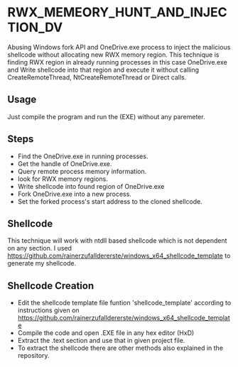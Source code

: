 # RWX_MEMEORY_HUNT_AND_INJECTION_DV
Abusing Windows fork API and OneDrive.exe process to inject the malicious shellcode without allocating new RWX memory region. This technique is finding RWX region in already running processes in this case OneDrive.exe and Write shellcode into that region and execute it without calling CreateRemoteThread, NtCreateRemoteThread or Direct calls. 

## Usage 
Just compile the program and run the (EXE) without any paremeter.

## Steps
* Find the OneDrive.exe in running processes.
* Get the handle of OneDrive.exe.
* Query remote process memory information.
* look for RWX memory regions.
* Write shellcode into found region of OneDrive.exe
* Fork OneDrive.exe into a new process.
* Set the forked process's start address to the cloned shellcode.

## Shellcode
This technique will work with ntdll based shellcode which is not dependent on any section. I used https://github.com/rainerzufalldererste/windows_x64_shellcode_template to generate my shellcode.

## Shellcode Creation
* Edit the shellcode template file funtion 'shellcode_template' according to instructions given on https://github.com/rainerzufalldererste/windows_x64_shellcode_template
* Compile the code and open .EXE file in any hex editor (HxD)
* Extract the .text section and use that in given project file.
* To extract the shellcode there are other methods also explained in the repository.

